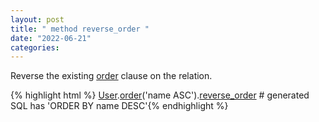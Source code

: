 ```yaml
---
layout: post
title: " method reverse_order "
date: "2022-06-21"
categories: 
---
```

<div class="description">
<p>Reverse the existing <a href="https://apidock.com/rails/ActiveRecord/QueryMethods/order">order</a> clause on the relation.</p>
{% highlight html %}
<span class="constant"><a href="https://apidock.com/rails/User">User</a></span><span class="punct">.</span><span class="ident"><a href="https://apidock.com/rails/ActiveRecord/QueryMethods/order">order</a></span><span class="punct">(&#39;</span><span class="string">name ASC</span><span class="punct">&#39;).</span><span class="ident"><a href="https://apidock.com/rails/ActiveRecord/QueryMethods/reverse_order">reverse_order</a></span> <span class="comment"># generated SQL has &#39;ORDER BY name DESC&#39;</span>{% endhighlight %}
</div>
